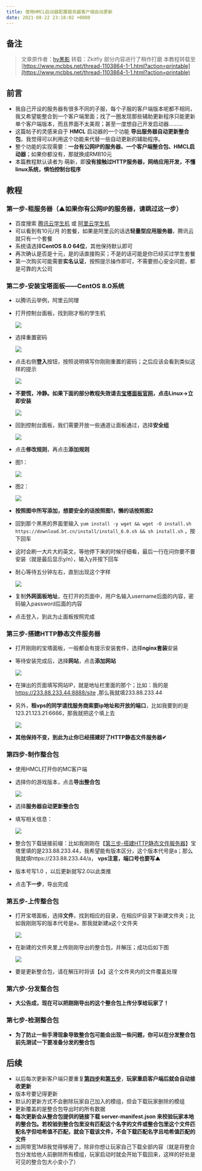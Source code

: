 ```yaml
---
title: 使用HMCL启动器配置服务器客户端自动更新
date: 2021-08-22 23:18:02 +0800
---
```


## 备注

> 文章原作者：[hy黑影](https://www.mcbbs.net/home.php?mod=space&uid=3051111)
> 转载：Zkitfly
> 部分内容进行了稍作打磨
> 本教程转载至[https://www.mcbbs.net/thread-1103864-1-1.html?action=printable](https://www.mcbbs.net/thread-1103864-1-1.html?action=printable)

## **前言**

- 我自己开设的服务器有很多不同的子服，每个子服的客户端版本呢都不相同，我又希望能整合到一个客户端里面；找了一圈发现那些辅助更新程序只能更新单个客户端版本，而且界面不太美观；甚至一度想自己开发启动器.........
- 这篇帖子的灵感来自于 **HMCL** 启动器的一个功能 **导出服务器自动更新整合包**，我觉得可以利用这个功能来代替一些自动更新的辅助程序。
- 整个功能的实现需要：**一台有公网IP的服务器、一个客户端整合包、HMCL启动器**；如果你都没有，那就换成RMB10元
- 本篇教程默认读者为 萌新，即**没有接触过HTTP服务器，网络应用开发，不懂linux系统，惧怕控制台程序**

## **教程**

### **第一步-租服务器（▲如果你有公网IP的服务器，请跳过这一步）**

- 百度搜索 [腾讯云学生机](https://cloud.tencent.com/act/campus?from=11821) 或 [阿里云学生机](https://promotion.aliyun.com/ntms/act/campus2018.html)
- 可以看到有10元/月 的套餐，如果是阿里云的话选**轻量型应用服务器**，腾讯云就只有一个套餐
- 系统请选择**CentOS 8.0 64位**，其他保持默认即可
- 再次确认是否是十元，是的话直接购买；不是的话可能是你已经买过学生套餐
- 第一次购买可能需要**实名认证**，按照提示操作即可，不需要担心安全问题，都是可靠的大公司

### 第二步-安装宝塔面板——CentOS 8.0系统

- 以腾讯云举例，阿里云同理

- 打开控制台面板，找到刚才租的学生机

  ![][~/assets/serverpack2/2.1]

- 选择重置密码

  ![][~/assets/serverpack2/2.2]

- 点击右侧**登入**按钮，按照说明填写你刚刚重置的密码；之后应该会看到类似这样的提示

  ![][~/assets/serverpack2/2.3]

- **不要慌，冷静。如果下面的部分教程失效请去[宝塔面板官网](https://www.bt.cn/)，点击Linux->立即安装**

  ![][~/assets/serverpack2/2.4]

- 回到控制台面板，我们需要开放一些通道让面板通过，选择**安全组**

  ![][~/assets/serverpack2/2.5]

- 点击**修改规则**，再点击**添加规则**

- 图1：

  ![][~/assets/serverpack2/2.6]

- 图2：

  ![][~/assets/serverpack2/2.7]

- **按照图中所写添加，想要安全的话按照图1，懒的话按照图2**

- 回到那个黑黑的界面里输入 `yum install -y wget && wget -O install.sh https://download.bt.cn/install/install_6.0.sh && sh install.sh` ，按下回车

- 这时会刷一大片大的英文，等他停下来的时候仔细看，最后一行在问你要不要安装（就是最后显示y/n），输入y并按下回车

- 耐心等待五分钟左右，直到出现这个字样

  ![][~/assets/serverpack2/2.8]

- 复制**外网面板地址**，在打开的页面中，用户名输入username后面的内容，密码输入password后面的内容

- 点击登入，到此为止面板按照完成

### **第三步-搭建HTTP静态文件服务器**

- 打开刚刚的宝塔面板，一般都会有提示安装套件，选择**nginx套装**安装

- 等待安装完成后，选择**网站**，点击**添加网站**

  ![][~/assets/serverpack2/3.1]

- 在弹出的页面填写网站IP，就是地址栏里面的那个；比如：我的是 https://233.88.233.44:8888/site ,那么我就填233.88.233.44

- 另外，**租vps的同学请找服务商索要ip地址和开放的端口**，比如我要到的是123.21.123.21:6666，那我就把这个填上去

  ![][~/assets/serverpack2/3.2]

- **其他保持不变，到此为止你已经搭建好了HTTP静态文件服务器✔**

### **第四步-制作整合包**

- 使用HMCL打开你的MC客户端

- 选择你的游戏版本，点击**导出整合包**

  ![][~/assets/serverpack2/4.1]

- 选择**服务器自动更新整合包**

- 填写相关信息：

  ![][~/assets/serverpack2/4.2]

- 整合包下载链接前缀：比如我刚刚在【[第三步-搭建HTTP静态文件服务器](###第三步-搭建HTTP静态文件服务器)】宝塔里填的是233.88.233.44，我希望能有版本区分，这个版本代号是a；那么我就填https://233.88.233.44/a， **vps注意，端口号也要写▲**

- 版本号写1.0 ，以后更新就写2.0以此类推

- 点击**下一步**，导出完成

### **第五步-上传整合包**

- 打开宝塔面板，选择**文件**，找到相应的目录，在相应IP目录下新建文件夹；比如我刚刚写的版本代号是a，那我就新建a这个文件夹

  ![][~/assets/serverpack2/5.1]

- 在新建的文件夹里上传刚刚导出的整合包，并解压；成功后如下图

  ![][~/assets/serverpack2/5.2]
 
- 要是更新整合包，请在解压时将该【a】这个文件夹内的文件覆盖处理


### **第六步-分发整合包**

- **大公告成，现在可以把刚刚导出的这个整合包上传分享给玩家了！**

### **第七步-检测整合包**

- **为了防止一些手滑现象导致整合包可能会出现一些问题，你可以在分发整合包前先测试一下要准备分发的整合包**

## **后续**

- 以后每次更新客户端只要重复[**第四步**](###第四步-制作整合包)**和**[**第五步**](###第五步-上传整合包)，**玩家重启客户端后就会自动接收更新**
- 版本号要记得更新
- 默认的更新方式不会删除玩家自己加入的模组，但会下载玩家删除的模组
- 更新覆盖的是整合包导出时的所有数据
- **每次更新会从整合包提供的链接下载 server-manifest.json 来校验玩家本地的整合包。若校验到整合包里没有匹配这个名字的文件或整合包里这个文件匹配名字但哈希值不匹配，就会下载该文件，不会下载匹配名字且哈希值匹配的文件**
- 出网带宽1MB我觉得够用了，除非你想让玩家自己下载全部内容（就是将整合包分发给他人前删除所有模组，玩家启动时就会开始下载回来，这样的好处是可见的整合包大小变小了）

<!--{% comment %}-->
[~/assets/serverpack2/2.1]: /assets/img/docs/serverpack2/2.1.jpg
[~/assets/serverpack2/2.2]: /assets/img/docs/serverpack2/2.2.jpg
[~/assets/serverpack2/2.3]: /assets/img/docs/serverpack2/2.3.jpg
[~/assets/serverpack2/2.4]: /assets/img/docs/serverpack2/2.4.jpg
[~/assets/serverpack2/2.5]: /assets/img/docs/serverpack2/2.5.jpg
[~/assets/serverpack2/2.6]: /assets/img/docs/serverpack2/2.6.jpg
[~/assets/serverpack2/2.7]: /assets/img/docs/serverpack2/2.7.jpg
[~/assets/serverpack2/2.8]: /assets/img/docs/serverpack2/2.8.jpg
[~/assets/serverpack2/3.1]: /assets/img/docs/serverpack2/3.1.jpg
[~/assets/serverpack2/3.2]: /assets/img/docs/serverpack2/3.2.jpg
[~/assets/serverpack2/4.1]: /assets/img/docs/serverpack2/4.1.jpg
[~/assets/serverpack2/4.2]: /assets/img/docs/serverpack2/4.2.jpg
[~/assets/serverpack2/5.1]: /assets/img/docs/serverpack2/5.1.jpg
[~/assets/serverpack2/5.2]: /assets/img/docs/serverpack2/5.2.jpg
<!--{% endcomment %}--{{ '>' }}
[~/assets/serverpack2/2.1]: {% /assets/img/docs/serverpack2/2.1.jpg %}
[~/assets/serverpack2/2.2]: {% /assets/img/docs/serverpack2/2.2.jpg %}
[~/assets/serverpack2/2.3]: {% /assets/img/docs/serverpack2/2.3.jpg %}
[~/assets/serverpack2/2.4]: {% /assets/img/docs/serverpack2/2.4.jpg %}
[~/assets/serverpack2/2.5]: {% /assets/img/docs/serverpack2/2.5.jpg %}
[~/assets/serverpack2/2.6]: {% /assets/img/docs/serverpack2/2.6.jpg %}
[~/assets/serverpack2/2.7]: {% /assets/img/docs/serverpack2/2.7.jpg %}
[~/assets/serverpack2/2.8]: {% /assets/img/docs/serverpack2/2.8.jpg %}
[~/assets/serverpack2/3.1]: {% /assets/img/docs/serverpack2/3.1.jpg %}
[~/assets/serverpack2/3.2]: {% /assets/img/docs/serverpack2/3.2.jpg %}
[~/assets/serverpack2/4.1]: {% /assets/img/docs/serverpack2/4.1.jpg %}
[~/assets/serverpack2/4.2]: {% /assets/img/docs/serverpack2/4.2.jpg %}
[~/assets/serverpack2/5.1]: {% /assets/img/docs/serverpack2/5.1.jpg %}
[~/assets/serverpack2/5.2]: {% /assets/img/docs/serverpack2/5.2.jpg %}
<!---->
